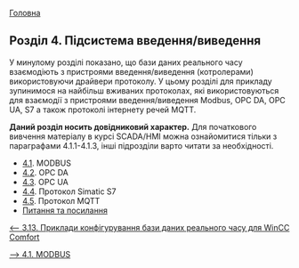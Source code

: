 [Головна](README.md)

## Розділ 4. Підсистема введення/виведення

У минулому розділі показано, що бази даних реального часу взаємодіють з пристроями введення/виведення (котролерами) використовуючи драйвери протоколу. У цьому розділі для прикладу зупинимося на найбільш вживаних протоколах, які використовуються для взаємодії з пристроями введення/виведення Modbus, OPC DA, OPC UA, S7 а також протоколі інтернету речей MQTT.

**Даний розділ носить довідниковий характер.** Для початкового вивчення матеріалу в курсі SCADA/HMI можна ознайомитися тільки з параграфами 4.1.1-4.1.3, інші підрозділи варто читати за необхідності.  

- [4.1](4_1.md). MODBUS
- [4.2](4_2.md). OPC DA
- [4.3](4_3.md). OPC UA
- [4.4](4_4.md). Протокол Simatic S7
- [4.5](4_5.md). Протокол MQTT
- [Питання та посилання](4_q.md)

[<-- 3.13. Приклади конфігурування бази даних реального часу   для WinCC Comfort](3_13.md)

[--> 4.1. MODBUS](4_1.md)